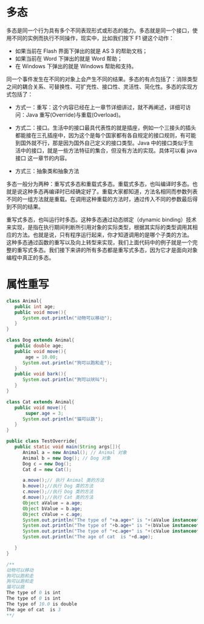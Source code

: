 # 多态

多态是同一个行为具有多个不同表现形式或形态的能力。多态就是同一个接口，使用不同的实例而执行不同操作，现实中，比如我们按下 F1 键这个动作：

- 如果当前在 Flash 界面下弹出的就是 AS 3 的帮助文档；
- 如果当前在 Word 下弹出的就是 Word 帮助；
- 在 Windows 下弹出的就是 Windows 帮助和支持。

同一个事件发生在不同的对象上会产生不同的结果。多态的有点包括了：消除类型之间的耦合关系、可替换性、可扩充性、接口性、灵活性、简化性。多态的实现方式包括了：

- 方式一：重写：这个内容已经在上一章节详细讲过，就不再阐述，详细可访问：Java 重写(Override)与重载(Overload)。

- 方式二：接口。生活中的接口最具代表性的就是插座，例如一个三接头的插头都能接在三孔插座中，因为这个是每个国家都有各自规定的接口规则，有可能到国外就不行，那是因为国外自己定义的接口类型。Java 中的接口类似于生活中的接口，就是一些方法特征的集合，但没有方法的实现。具体可以看 java 接口 这一章节的内容。

- 方式三：抽象类和抽象方法

多态一般分为两种：重写式多态和重载式多态。重载式多态，也叫编译时多态。也就是说这种多态再编译时已经确定好了。重载大家都知道，方法名相同而参数列表不同的一组方法就是重载。在调用这种重载的方法时，通过传入不同的参数最后得到不同的结果。

重写式多态，也叫运行时多态。这种多态通过动态绑定（dynamic binding）技术来实现，是指在执行期间判断所引用对象的实际类型，根据其实际的类型调用其相应的方法。也就是说，只有程序运行起来，你才知道调用的是哪个子类的方法。 这种多态通过函数的重写以及向上转型来实现，我们上面代码中的例子就是一个完整的重写式多态。我们接下来讲的所有多态都是重写式多态，因为它才是面向对象编程中真正的多态。

# 属性重写

```java
class Animal{
   public int age;
   public void move(){
      System.out.println("动物可以移动");
   }
}

class Dog extends Animal{
   public double age;
   public void move(){
       age = 10.00;
      System.out.println("狗可以跑和走");
   }
   public void bark(){
      System.out.println("狗可以吠叫");
   }
}

class Cat extends Animal{
   public void move(){
       super.age = 3;
      System.out.println("猫可以跳");
   }
}

public class TestOverride{
   public static void main(String args[]){
      Animal a = new Animal(); // Animal 对象
      Animal b = new Dog(); // Dog 对象
      Dog c = new Dog();
      Cat d = new Cat();

      a.move();// 执行 Animal 类的方法
      b.move();//执行 Dog 类的方法
      c.move();//执行 Dog 类的方法
      d.move();//执行 Cat 类的方法
      Object aValue = a.age;
      Object bValue = b.age;
      Object cValue = c.age;
      System.out.println("The type of "+a.age+" is "+(aValue instanceof Double ? "double" : (aValue instanceof Integer ? "int" : "")));
      System.out.println("The type of "+b.age+" is "+(bValue instanceof Double ? "double" : (bValue instanceof Integer ? "int" : "")));
      System.out.println("The type of "+c.age+" is "+(cValue instanceof Double ? "double" : (cValue instanceof Integer ? "int" : "")));// 覆盖age属性
      System.out.println("The age of cat  is "+d.age);

   }
}

/**
动物可以移动
狗可以跑和走
狗可以跑和走
猫可以跳
The type of 0 is int
The type of 0 is int
The type of 10.0 is double
The age of cat  is 3
**/
```
